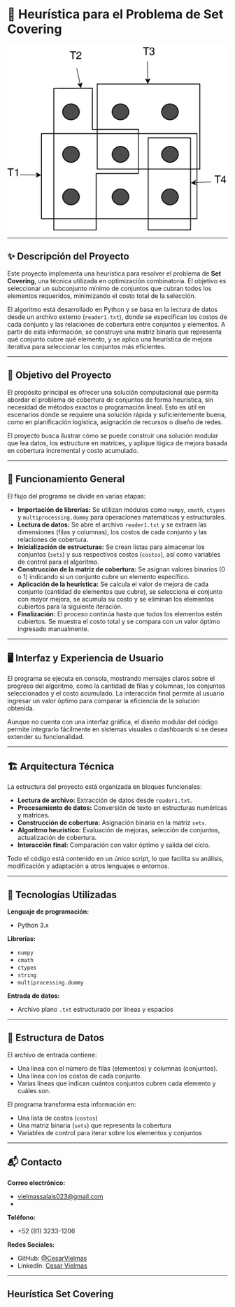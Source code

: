 <!--proyect_tittle-->
# 🧠 Heurística para el Problema de Set Covering

<!--proyect_image1_proyect_markdown/image1.png-->
![Imagen principal](proyect_markdown/image1.png)

---

<!--proyect_subtitle_description-->
## ✨ Descripción del Proyecto

<!--proyect_content_description-->
Este proyecto implementa una heurística para resolver el problema de **Set Covering**, una técnica utilizada en optimización combinatoria. El objetivo es seleccionar un subconjunto mínimo de conjuntos que cubran todos los elementos requeridos, minimizando el costo total de la selección.

El algoritmo está desarrollado en Python y se basa en la lectura de datos desde un archivo externo (`reader1.txt`), donde se especifican los costos de cada conjunto y las relaciones de cobertura entre conjuntos y elementos. A partir de esta información, se construye una matriz binaria que representa qué conjunto cubre qué elemento, y se aplica una heurística de mejora iterativa para seleccionar los conjuntos más eficientes.

---

<!--proyect_subtitle_objective-->
## 🎯 Objetivo del Proyecto

<!--proyect_content_objective-->
El propósito principal es ofrecer una solución computacional que permita abordar el problema de cobertura de conjuntos de forma heurística, sin necesidad de métodos exactos o programación lineal. Esto es útil en escenarios donde se requiere una solución rápida y suficientemente buena, como en planificación logística, asignación de recursos o diseño de redes.

El proyecto busca ilustrar cómo se puede construir una solución modular que lea datos, los estructure en matrices, y aplique lógica de mejora basada en cobertura incremental y costo acumulado.

---

<!--proyect_subtitle_functionality-->
## 🧩 Funcionamiento General

<!--proyect_content_functionality-->
El flujo del programa se divide en varias etapas:

- **Importación de librerías:** Se utilizan módulos como `numpy`, `cmath`, `ctypes` y `multiprocessing.dummy` para operaciones matemáticas y estructurales.
- **Lectura de datos:** Se abre el archivo `reader1.txt` y se extraen las dimensiones (filas y columnas), los costos de cada conjunto y las relaciones de cobertura.
- **Inicialización de estructuras:** Se crean listas para almacenar los conjuntos (`sets`) y sus respectivos costos (`costos`), así como variables de control para el algoritmo.
- **Construcción de la matriz de cobertura:** Se asignan valores binarios (0 o 1) indicando si un conjunto cubre un elemento específico.
- **Aplicación de la heurística:** Se calcula el valor de mejora de cada conjunto (cantidad de elementos que cubre), se selecciona el conjunto con mayor mejora, se acumula su costo y se eliminan los elementos cubiertos para la siguiente iteración.
- **Finalización:** El proceso continúa hasta que todos los elementos estén cubiertos. Se muestra el costo total y se compara con un valor óptimo ingresado manualmente.

---

<!--proyect_subtitle_designUX-->
## 🖥️ Interfaz y Experiencia de Usuario

<!--proyect_content_designUX-->
El programa se ejecuta en consola, mostrando mensajes claros sobre el progreso del algoritmo, como la cantidad de filas y columnas, los conjuntos seleccionados y el costo acumulado. La interacción final permite al usuario ingresar un valor óptimo para comparar la eficiencia de la solución obtenida.

Aunque no cuenta con una interfaz gráfica, el diseño modular del código permite integrarlo fácilmente en sistemas visuales o dashboards si se desea extender su funcionalidad.

---

<!--proyect_subtitle_architecture-->
## 🏗️ Arquitectura Técnica

<!--proyect_content_architecture-->
La estructura del proyecto está organizada en bloques funcionales:

- **Lectura de archivo:** Extracción de datos desde `reader1.txt`.
- **Procesamiento de datos:** Conversión de texto en estructuras numéricas y matrices.
- **Construcción de cobertura:** Asignación binaria en la matriz `sets`.
- **Algoritmo heurístico:** Evaluación de mejoras, selección de conjuntos, actualización de cobertura.
- **Interacción final:** Comparación con valor óptimo y salida del ciclo.

Todo el código está contenido en un único script, lo que facilita su análisis, modificación y adaptación a otros lenguajes o entornos.

---

<!--proyect_subtitle_technologies-->
## 🔧 Tecnologías Utilizadas

<!--proyect_content_technologies-->
**Lenguaje de programación:**
- Python 3.x

**Librerías:**
- `numpy`  
- `cmath`  
- `ctypes`  
- `string`  
- `multiprocessing.dummy`

**Entrada de datos:**
- Archivo plano `.txt` estructurado por líneas y espacios

---

<!--proyect_subtitle_adminPanel-->
## 📂 Estructura de Datos

<!--proyect_content_adminPanel-->
El archivo de entrada contiene:

- Una línea con el número de filas (elementos) y columnas (conjuntos).
- Una línea con los costos de cada conjunto.
- Varias líneas que indican cuántos conjuntos cubren cada elemento y cuáles son.

El programa transforma esta información en:

- Una lista de costos (`costos`)
- Una matriz binaria (`sets`) que representa la cobertura
- Variables de control para iterar sobre los elementos y conjuntos

---

<!--proyect_subtitle_contact-->
## 📬 Contacto

<!--proyect_content_contact-->
**Correo electrónico:**
- vielmassalais023@gmail.com  
-  

**Teléfono:**
- +52 (81) 3233-1206 

**Redes Sociales:**
- GitHub: [@CesarVielmas](https://github.com/CesarVielmas)  
- LinkedIn: [Cesar Vielmas](https://www.linkedin.com/in/cesar-vielmas-324a9b218/)  

---

<!--proyect_subtitle_footer-->
## Heurística Set Covering

